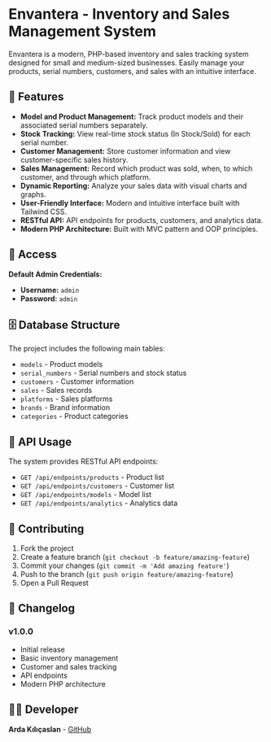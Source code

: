 # Envantera - Inventory and Sales Management System

Envantera is a modern, PHP-based inventory and sales tracking system designed for small and medium-sized businesses. Easily manage your products, serial numbers, customers, and sales with an intuitive interface.

## 🚀 Features

- **Model and Product Management:** Track product models and their associated serial numbers separately.
- **Stock Tracking:** View real-time stock status (In Stock/Sold) for each serial number.
- **Customer Management:** Store customer information and view customer-specific sales history.
- **Sales Management:** Record which product was sold, when, to which customer, and through which platform.
- **Dynamic Reporting:** Analyze your sales data with visual charts and graphs.
- **User-Friendly Interface:** Modern and intuitive interface built with Tailwind CSS.
- **RESTful API:** API endpoints for products, customers, and analytics data.
- **Modern PHP Architecture:** Built with MVC pattern and OOP principles.

## 🔑 Access

**Default Admin Credentials:**
- **Username:** `admin`
- **Password:** `admin`

## 🗄️ Database Structure

The project includes the following main tables:
- `models` - Product models
- `serial_numbers` - Serial numbers and stock status
- `customers` - Customer information
- `sales` - Sales records
- `platforms` - Sales platforms
- `brands` - Brand information
- `categories` - Product categories

## 🔌 API Usage

The system provides RESTful API endpoints:

- `GET /api/endpoints/products` - Product list
- `GET /api/endpoints/customers` - Customer list
- `GET /api/endpoints/models` - Model list
- `GET /api/endpoints/analytics` - Analytics data

## 🤝 Contributing

1. Fork the project
2. Create a feature branch (`git checkout -b feature/amazing-feature`)
3. Commit your changes (`git commit -m 'Add amazing feature'`)
4. Push to the branch (`git push origin feature/amazing-feature`)
5. Open a Pull Request

## 📝 Changelog

### v1.0.0
- Initial release
- Basic inventory management
- Customer and sales tracking
- API endpoints
- Modern PHP architecture

## 👨‍💻 Developer

**Arda Kılıçaslan** - [GitHub](https://github.com/ardakilicaslan)

